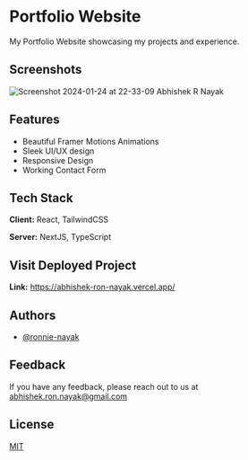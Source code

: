 # Portfolio Website

My Portfolio Website showcasing my projects and experience.

## Screenshots

![Screenshot 2024-01-24 at 22-33-09 Abhishek R Nayak](https://github.com/ronnie-nayak/portfolio/assets/60402476/420994f9-25e3-41f8-81ca-b467c09186f1)

## Features

- Beautiful Framer Motions Animations
- Sleek UI/UX design
- Responsive Design
- Working Contact Form

## Tech Stack

**Client:** React, TailwindCSS

**Server:** NextJS, TypeScript

## Visit Deployed Project

**Link:** https://abhishek-ron-nayak.vercel.app/


## Authors

- [@ronnie-nayak](https://github.com/ronnie-nayak)

## Feedback

If you have any feedback, please reach out to us at abhishek.ron.nayak@gmail.com

## License

[MIT](https://choosealicense.com/licenses/mit/)
